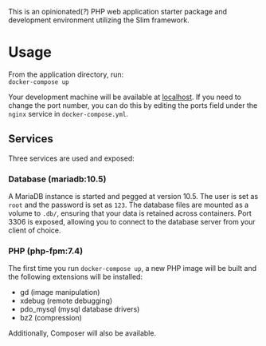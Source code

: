 This is an opinionated(_?_) PHP web application starter package and development environment utilizing the Slim framework.

# Usage

From the application directory, run:  
`docker-compose up`

Your development machine will be available at [localhost](http://localhost). If you need to change the port number, you can do this by editing the ports field under the `nginx` service in `docker-compose.yml`.

## Services

Three services are used and exposed:

### Database (mariadb:10.5)

A MariaDB instance is started and pegged at version 10.5. The user is set as `root` and the password is set as `123`. The database files are mounted as a volume to `.db/`, ensuring that your data is retained across containers. Port 3306 is exposed, allowing you to connect to the database server from your client of choice.

### PHP (php-fpm:7.4)

The first time you run `docker-compose up`, a new PHP image will be built and the following extensions will be installed:

- gd (image manipulation)
- xdebug (remote debugging)
- pdo_mysql (mysql database drivers)
- bz2 (compression)

Additionally, Composer will also be available.

